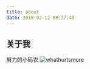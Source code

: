 ```yaml
---
title: about
date: 2018-02-12 09:37:40
---
```


## 关于我
努力的小码农
![whathurtsmore](/images/whathurtsmore.jpg)
